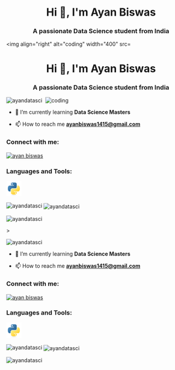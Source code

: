 <h1 align="center">Hi 👋, I'm Ayan Biswas</h1>
<h3 align="center">A passionate Data Science student from India</h3>

<img align="right" alt="coding" width="400" src=<h1 align="center">Hi 👋, I'm Ayan Biswas</h1>
<h3 align="center">A passionate Data Science student from India</h3>

<img align="right" alt="coding" width="400" src=https://i.pinimg.com/originals/f2/95/8a/f2958a889d9a74c01d645dbc0d8bedbd.gif>

<p align="left"> <img src="https://komarev.com/ghpvc/?username=ayandatasci&label=Profile%20views&color=0e75b6&style=flat" alt="ayandatasci" /> </p>

- 🌱 I’m currently learning **Data Science Masters**

- 📫 How to reach me **ayanbiswas1415@gmail.com**

<h3 align="left">Connect with me:</h3>
<p align="left">
<a href="https://linkedin.com/in/ayan biswas" target="blank"><img align="center" src="https://raw.githubusercontent.com/rahuldkjain/github-profile-readme-generator/master/src/images/icons/Social/linked-in-alt.svg" alt="ayan biswas" height="30" width="40" /></a>
</p>

<h3 align="left">Languages and Tools:</h3>
<p align="left"> <a href="https://www.python.org" target="_blank" rel="noreferrer"> <img src="https://raw.githubusercontent.com/devicons/devicon/master/icons/python/python-original.svg" alt="python" width="40" height="40"/> </a> </p>

<p><img align="left" src="https://github-readme-stats.vercel.app/api/top-langs?username=ayandatasci&show_icons=true&locale=en&layout=compact" alt="ayandatasci" /></p>

<p>&nbsp;<img align="center" src="https://github-readme-stats.vercel.app/api?username=ayandatasci&show_icons=true&locale=en" alt="ayandatasci" /></p>

<p><img align="center" src="https://github-readme-streak-stats.herokuapp.com/?user=ayandatasci&" alt="ayandatasci" /></p>>

<p align="left"> <img src="https://komarev.com/ghpvc/?username=ayandatasci&label=Profile%20views&color=0e75b6&style=flat" alt="ayandatasci" /> </p>

- 🌱 I’m currently learning **Data Science Masters**

- 📫 How to reach me **ayanbiswas1415@gmail.com**

<h3 align="left">Connect with me:</h3>
<p align="left">
<a href="https://linkedin.com/in/ayan biswas" target="blank"><img align="center" src="https://raw.githubusercontent.com/rahuldkjain/github-profile-readme-generator/master/src/images/icons/Social/linked-in-alt.svg" alt="ayan biswas" height="30" width="40" /></a>
</p>

<h3 align="left">Languages and Tools:</h3>
<p align="left"> <a href="https://www.python.org" target="_blank" rel="noreferrer"> <img src="https://raw.githubusercontent.com/devicons/devicon/master/icons/python/python-original.svg" alt="python" width="40" height="40"/> </a> </p>

<p><img align="left" src="https://github-readme-stats.vercel.app/api/top-langs?username=ayandatasci&show_icons=true&locale=en&layout=compact" alt="ayandatasci" /></p>

<p>&nbsp;<img align="center" src="https://github-readme-stats.vercel.app/api?username=ayandatasci&show_icons=true&locale=en" alt="ayandatasci" /></p>

<p><img align="center" src="https://github-readme-streak-stats.herokuapp.com/?user=ayandatasci&" alt="ayandatasci" /></p>
